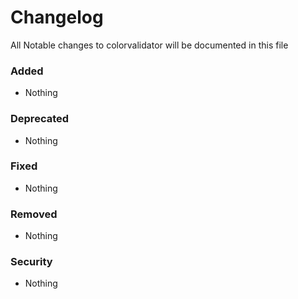 # Changelog

All Notable changes to colorvalidator will be documented in this file

### Added
- Nothing

### Deprecated
- Nothing

### Fixed
- Nothing

### Removed
- Nothing

### Security
- Nothing
